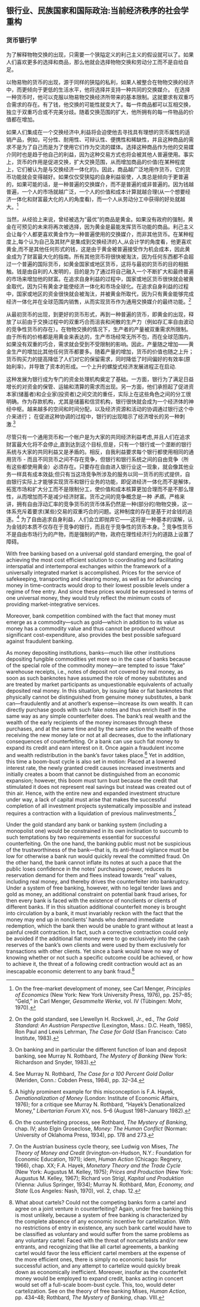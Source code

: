 ## 银行业、民族国家和国际政治:当前经济秩序的社会学重构

### 货币银行学

为了解释物物交换的出现，只需要一个狭隘定义的利己主义的假设就可以了。如果人们喜欢更多的选择和商品，那么他就会选择物物交换和劳动分工而不是自给自足。

以物易物的货币的出现，源于同样的狭隘的私利，如果人被整合在物物交换的经济中，而更倾向于更低的生活水平，他将选择并支持一种共同的交换媒介。 在选择一种货币时，他可以克服以物易物交换经济所带来的基本限制。这就要求有双重巧合需求的存在。有了钱，他交换的可能性就变大了。每一件商品都可以互相交换，独立于双重巧合或不完美分歧。随着交换范围的扩大，他所拥有的每一件物品的价值都在增加。

如果人们集成在一个交换经济中,利益将会迫使他去寻找具有理想的货币属性的适销产品，例如，可分性、耐用性、可辩认性、便携性和稀缺性，并且这种商品的需求不是为了自己而是为了使用它们作为交流的媒体。选择这种商品作为他的交易媒介同时也是趋于他自己的利益，因为这种交易方式也将会被其他人普遍使用。事实上，货币的作用是促进交换，扩大交换范围，从而增加商品的价值(在某种程度上，它们被认为是与交换经济一体化的)。因此，商品越广泛地用作货币，它的货币功能就会变得越好。如果仅仅受狭隘的自身利益驱使，人类总是倾向于更普遍的，如果可能的话，是一种普遍的交换媒介，而不是普遍的或非普遍的。因为钱越普遍，一个人的市场就越广泛，一个人的价值和成本计算就越合理(从一个想要经济一体化和财富最大化的人的角度看)，而一个人从劳动分工中获得的好处就越大。[^1]

当然，从经验上来说，曾经被选为“最优”的商品是黄金。如果没有政府的强制，黄金在可预见的未来将再次被选择，因为黄金是最能发挥货币功能的商品。利己主义会让每个人都更喜欢黄金作为一种普遍使用的交换媒介，而非其他货币。在某种程度上,每个认为自己及其财产是集成到交换经济的人,从会计学的角度看，他更喜欢黄金,而不是其他任何形式的钱，这是由于黄金被普遍接受作为机会成本，因此黄金成为了财富最大化的指南。所有其他货币将很快被淘汰，因为任何东西都不会超过一个普遍的国际货币，如黄金国家或地区货币，这将与最初的货币的目的相抵触。钱是由自利的人发明的，目的是为了通过将自己融入一个不断扩大和最终普遍的市场来增加他的财富。在追求自身利益的过程中，国家或地区货币很快就会被黄金取代，因为只有黄金才能使经济一体化和市场全球化。在追求自身利益的过程中，国家或地区的资金很快就会被淘汰，并被黄金所取代，因为只有黄金能够完成经济一体化并在全球范围内销售，从而实现货币作为通用交换媒介的最终功能。[^2]

从最初货币的出现，到更好的货币形式，再到一种普遍的货币，即黄金的出现，释放了以前由于交换过程中的双重巧合而沮丧和闲散的生产力（例如存汇率自由波动的竞争性货币的存在）。在物物交换的情况下，生产者的产量被双重需求所限制。由于所有的价格都是用黄金来表达的，生产市场经常无所不包，而在全球范围内，如果没有双重的巧合，需求就会受到不受限制的影响。因此，产量随之增加——黄金生产的增加比其他任何货币都要多。随着产量的增加，货币的价值也随之上升；货币购买力的提高降低了人们对它的保留需求，同时降低了时间偏好的有效率(原始利率)，并导致了资本的形成。一个上升的螺旋式经济发展进程正在启动.

这种发展为银行成为专门的资金处理机构奠定了基础。一方面，银行为了满足日益增长的对资金的保管、运输和清算的需求而出现。另一方面，他们承担起了促进资本家(储蓄者)和企业家(投资者)之间交流的重任，实际上在这些角色之间的分工很明确。作为存款机构，尤其是储蓄和信贷机构，银行很快就会成为一个经济体的神经中枢。越来越多的空间和时间分配，以及经济资源和活动的协调通过银行这个中介来进行； 在促进这种协调的过程中，银行的出现暗示了经济增长的另一种刺激.[^3]

尽管只有一个通用货币和一个帐户是为大家的共同经济利益考虑,并且人们在追求财富最大化将不会停止,直到达到这个目标,但是，只有一个银行或一个垄断的银行系统与大家的共同利益又是矛盾的。相反，自我利益要求每个银行都使用相同的通用货币 - 而且不同货币之间不存在竞争，但银行和银行系统之间的自由竞争（所有这些都使用黄金）必须存在。只要存在自由进入银行业这一现象，就会像其他业务一样具有成本效益;但只有当这场竞争所涉及的服务以同一货币的形式提供，自由银行实际上才能够实现货币和银行业务的功能，即促进经济一体化而不是解体，拓宽市场和扩大分工而不是限制分工，使价值和成本核算更加合理而不是不那么理性，从而增加而不是减少经济财富。货币之间的竞争概念是一种 *矛盾*。严格来讲，拥有自由浮动汇率的竞争货币的货币体系仍然是一种(部分的)物物交换，这一体系充斥着要求(某些)交易的双重巧合的问题。这种制度的存在是基于对金钱的追逐。[^4] 为了自由追求自身利益，人们会立即抛弃它——这将是一种基本的误解，认为金钱的本质不仅存在于竞争的银行，而且在于竞争性的货币本身。[^5] 竞争性货币不是自由市场行为的产物，而是强制的产物，政府在理性经济行为的道路上设置了障碍。

With free banking based on a universal gold standard emerging, the goal of achieving the most cost efficient solution to coordinating and facilitating interspatial and intertemporal exchanges within the framework of a universally integrated market is accomplished. Prices for the service of safekeeping, transporting and clearing money, as well as for advancing money in time-contracts would drop to their lowest possible levels under a regime of free entry. And since these prices would be expressed in terms of one universal money, they would truly reflect the minimum costs of providing market-integrative services.

Moreover, bank competition combined with the fact that money must emerge as a commodity—such as gold—which in addition to its value as money has a commodity value and thus cannot be produced without significant cost-expenditure, also provides the best possible safeguard against fraudulent banking.

As money depositing institutions, banks—much like other institutions depositing fungible commodities yet more so in the case of banks because of the special role of the commodity money—are tempted to issue “fake” warehouse receipts, i.e., notes of deposit not covered by real money, as soon as such banknotes have assumed the role of money substitutes and are treated by market participants as unquestionable equivalents of actually deposited real money. In this situation, by issuing fake or fiat banknotes that physically cannot be distinguished from genuine money substitutes, a bank can—fraudulently and at another’s expense—increase its own wealth. It can directly purchase goods with such fake notes and thus enrich itself in the same way as any simple counterfeiter does. The bank’s real wealth and the wealth of the early recipients of the money increases through these purchases, and at the same time and by the same action the wealth of those receiving the new money late or not at all decreases, due to the inflationary consequences of counterfeiting. Or a bank can use such fiat money to expand its credit and earn interest on it. Once again a fraudulent income and wealth redistribution in the bank’s favor takes place.[^6] Yet in addition, this time a boom-bust cycle is also set in motion: Placed at a lowered interest rate, the newly granted credit causes increased investments and initially creates a boom that cannot be distinguished from an economic expansion; however, this boom must turn bust because the credit that stimulated it does not represent real savings but instead was created out of thin air. Hence, with the entire new and expanded investment structure under way, a lack of capital must arise that makes the successful completion of all investment projects systematically impossible and instead requires a contraction with a liquidation of previous malinvestments.[^7]

Under the gold standard any bank or banking system (including a monopolist one) would be constrained in its own inclination to succumb to such temptations by two requirements essential for successful counterfeiting. On the one hand, the banking public must not be suspicious of the trustworthiness of the bank—that is, its anti-fraud vigilance must be low for otherwise a bank run would quickly reveal the committed fraud. On the other hand, the bank cannot inflate its notes at such a pace that the public loses confidence in the notes’ purchasing power, reduces its reservation demand for them and flees instead towards “real” values, including real money, and thereby drives the counterfeiter into bankruptcy. Under a system of free banking, however, with no legal tender laws and gold as money, an additional constraint on potential bank fraud arises, for then every bank is faced with the existence of nonclients or clients of different banks. If in this situation additional counterfeit money is brought into circulation by a bank, it must invariably reckon with the fact that the money may end up in nonclients’ hands who demand immediate redemption, which the bank then would be unable to grant without at least a painful credit contraction. In fact, such a corrective contraction could only be avoided if the additional fiat money were to go exclusively into the cash reserves of the bank’s own clients and were used by them exclusively for transactions with other clients. Yet since a bank would have no way of knowing whether or not such a specific outcome could be achieved, or how to achieve it, the threat of a following credit contraction would act as an inescapable economic deterrent to any bank fraud.[^8]

[^1]: On the free-market development of money, see Carl Menger, *Principles of Economics* (New York: New York University Press, 1976), pp. 257–85; “Geld,” in Carl Menger, *Gesammelte Werke*, vol. IV (Tübingen: Mohr, 1970).

[^2]: On the gold standard, see Llewellyn H. Rockwell, Jr., ed., *The Gold Standard: An Austrian Perspective* (Lexington, Mass.: D.C. Heath, 1985), Ron Paul and Lewis Lehrman, *The Case for Gold* (San Francisco: Cato Institute, 1983).

[^3]: On banking and in particular the different function of loan and deposit banking, see Murray N. Rothbard, *The Mystery of Banking* (New York: Richardson and Snyder, 1983).

[^4]: See Murray N. Rothbard, *The Case for a 100 Percent Gold Dollar* (Meriden, Conn.: Cobden Press, 1984), pp. 32–34.

[^5]: A highly prominent example for this misconception is F.A. Hayek, *Denationalization of Money* (London: Institute of Economic Affairs, 1976); for a critique see Murray N. Rothbard, “Hayek’s Denationalized Money,” *Libertarian Forum* XV, nos. 5–6 (August 1981–January 1982).

[^6]: On the counterfeiting process, see Rothbard, *The Mystery of Banking*, chap. IV; also Elgin Groseclose, *Money: The Human Conflict* (Norman: University of Oklahoma Press, 1934), pp. 178 and 273.

[^7]: On the Austrian business cycle theory, see Ludwig von Mises, *The Theory of Money and Credit* (lrvington-on-Hudson, N.Y.: Foundation for Economic Education, 1971); idem, *Human Action* (Chicago: Regnery, 1966), chap. XX; F.A. Hayek, *Monetary Theory and the Trade Cycle* (New York: Augustus M. Kelley, 1975); *Prices and Production* (New York: Augustus M. Kelley, 1967); Richard von Strigl, *Kapital und Produktion* (Vienna: Julius Springer, 1934); Murray N. Rothbard, *Man, Economy, and State* (Los Angeles: Nash, 1970), vol. 2, chap. 12.

[^8]: What about cartels? Could not the competing banks form a cartel and agree on a joint venture in counterfeiting? Again, under free banking this is most unlikely, because a system of free banking is characterized by the complete absence of any economic incentive for cartelization. With no restrictions of entry in existence, any such bank cartel would have to be classified as voluntary and would suffer from the same problems as any voluntary cartel: Faced with the threat of noncartelists and/or new entrants, and recognizing that like all cartel agreements, a banking cartel would favor the less efficient cartel members at the expense of the more efficient ones, there is simply no economic basis for successful action, and any attempt to cartelize would quickly break down as economically inefficient. Moreover, insofar as the counterfeit money would be employed to expand credit, banks acting in concert would set off a full-scale boom-bust cycle. This, too, would deter cartelization. See on the theory of free banking Mises, *Human Action*, pp. 434–48; Rothbard, *The Mystery of Banking*, chap. VIII.